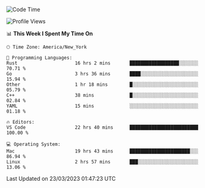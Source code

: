 <!--START_SECTION:waka-->
![Code Time](http://img.shields.io/badge/Code%20Time-249%20hrs%2021%20mins-blue)

![Profile Views](http://img.shields.io/badge/Profile%20Views-29-blue)

📊 **This Week I Spent My Time On** 

```text
🕑︎ Time Zone: America/New_York

💬 Programming Languages: 
Rust                     16 hrs 2 mins       ██████████████████░░░░░░░   70.71 % 
Go                       3 hrs 36 mins       ████░░░░░░░░░░░░░░░░░░░░░   15.94 % 
Other                    1 hr 18 mins        █░░░░░░░░░░░░░░░░░░░░░░░░   05.79 % 
C++                      38 mins             █░░░░░░░░░░░░░░░░░░░░░░░░   02.84 % 
YAML                     15 mins             ░░░░░░░░░░░░░░░░░░░░░░░░░   01.18 % 

🔥 Editors: 
VS Code                  22 hrs 40 mins      █████████████████████████   100.00 % 

💻 Operating System: 
Mac                      19 hrs 43 mins      ██████████████████████░░░   86.94 % 
Linux                    2 hrs 57 mins       ███░░░░░░░░░░░░░░░░░░░░░░   13.06 % 
```


 Last Updated on 23/03/2023 01:47:23 UTC
<!--END_SECTION:waka-->
